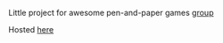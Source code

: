 Little project for awesome pen-and-paper games [group](https://vk.com/grimdarktales)

Hosted [here](https://kee-reel.com/VMap/)
